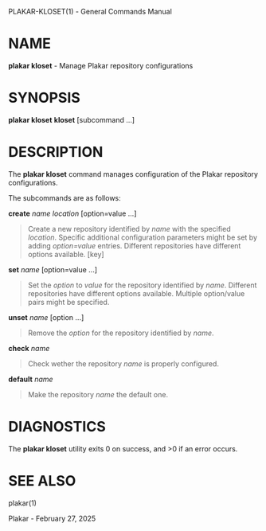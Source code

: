 PLAKAR-KLOSET(1) - General Commands Manual

# NAME

**plakar kloset** - Manage Plakar repository configurations

# SYNOPSIS

**plakar kloset**
**kloset**
\[subcommand&nbsp;...]

# DESCRIPTION

The
**plakar kloset**
command manages configuration of the Plakar repository configurations.

The subcommands are as follows:

**create** *name* *location* \[option=value ...]

> Create a new repository identified by
> *name*
> with the specified
> *location*.
> Specific additional configuration parameters might be set by adding
> *option=value*
> entries.
> Different repositories have different options available.
> \[key]

**set** *name* \[option=value ...]

> Set the
> *option*
> to
> *value*
> for the repository identified by
> *name*.
> Different repositories have different options available.
> Multiple option/value pairs might be specified.

**unset** *name* \[option ...]

> Remove the
> *option*
> for the repository identified by
> *name*.

**check** *name*

> Check wether the repository
> *name*
> is properly configured.

**default** *name*

> Make the repository
> *name*
> the default one.

# DIAGNOSTICS

The **plakar kloset** utility exits&#160;0 on success, and&#160;&gt;0 if an error occurs.

# SEE ALSO

plakar(1)

Plakar - February 27, 2025
